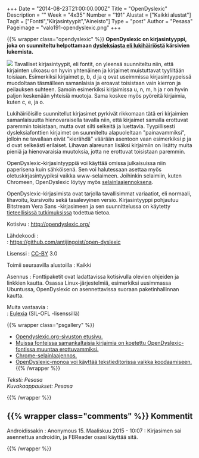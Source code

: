 +++
Date = "2014-08-23T21:00:00.000Z"
Title = "OpenDyslexic"
Description = ""
Week = "4x35"
Number = "191"
Alustat = ["Kaikki alustat"]
Tagit = ["Fontti","Kirjasintyypit","Aineisto"]
Type = "post"
Author = "Pesasa"
Pageimage = "valo191-opendyslexic.png"
+++


{{% wrapper class="opendyslexic" %}}
**OpenDyslexic on kirjasintyyppi, joka on suunniteltu helpottamaan
[dysleksiasta eli
lukihäiriöstä](http://fi.wikipedia.org/wiki/Lukemisen_erityisvaikeus)
kärsivien lukemista.**

![ ](/images/valo191-opendyslexic.png "fig:valo191-opendyslexic.png") Tavalliset
kirjasintyypit, eli fontit, on yleensä suunniteltu niin, että kirjainten
ulkoasu on hyvin yhtenäinen ja kirjaimet muistuttavat tyyliltään
toisiaan. Esimerkiksi kirjaimet p, b, d ja q ovat useimmissa
kirjasintyypeissä muodoltaan täsmälleen samanlaisia ja eroavat
toisistaan vain kierron ja peilauksen suhteen. Samoin esimerkiksi
kirjaimissa u, n, m, h ja r on hyvin paljon keskenään yhteisiä muotoja.
Sama koskee myös pyöreitä kirjaimia, kuten c, e, ja o.

Lukihäiriöisille suunnitellut kirjasimet pyrkivät rikkomaan tätä eri
kirjaimien samanlaisuutta hienovaraisella tavalla niin, että kirjaimet
samalla erottuvat paremmin toisistaan, mutta ovat silti selkeitä ja
luettavia. Tyypillisesti dysleksiafonttien kirjaimet on suunniteltu
alapuoleltaan "painavammiksi", jolloin ne tavallaan eivät "kierähdä"
väärään asentoon vaan esimerkiksi p ja d ovat selkeästi erilaiset.
Lihavan alareunan lisäksi kirjaimiin on lisätty muita pieniä ja
hienovaraisia muutoksia, jotta ne erottuvat toisistaan paremmin.

OpenDyslexic-kirjasintyyppiä voi käyttää omissa julkaisuissa niin
paperisena kuin sähköisenä. Sen voi halutessaan asettaa myös
oletuskirjasintyypiksi vaikka www-selaimeen. Joihinkin selaimiin, kuten
Chromeen, OpenDyslexic löytyy myös
[selainlaajennoksena](https://chrome.google.com/webstore/detail/opendyslexic/cdnapgfjopgaggbmfgbiinmmbdcglnam?utm_source=gmail).

OpenDyslexic-kirjasimista ovat tarjolla tavallisimmat variaatiot, eli
normaali, lihavoitu, kursivoitu sekä tasalevyinen versio. Kirjasintyyppi
pohjautuu Bitstream Vera Sans -kirjasimeen ja sen suunnittelussa on
käytetty [tieteellisissä
tutkimuksissa](http://opendyslexic.org/about/related-research/) todettua
tietoa.

Kotisivu
:   <http://opendyslexic.org/>

Lähdekoodi
:   
:   <https://github.com/antijingoist/open-dyslexic>

Lisenssi
:   [CC-BY](http://creativecommons.org/licenses/by/3.0/) 3.0

Toimii seuraavilla alustoilla
:   Kaikki

Asennus
:   Fonttipaketit ovat ladattavissa kotisivulla olevien ohjeiden ja
    linkkien kautta. Osassa Linux-järjestelmiä, esimerkiksi uusimmassa
    Ubuntussa, OpenDyslexic on asennettavissa suoraan paketinhallinnan
    kautta.

Muita vastaavia
:   
:   [Eulexia](http://antijingoist.github.io/Eulexia/) (SIL-OFL
    -lisenssillä)

{{% wrapper class="psgallery" %}}
-   [Opendyslexic.org-sivuston etusivu.](/images/opendyslexic-1.jpg)
-   [Muissa fonteissa samankaltaisia kirjaimia on koetettu
    OpenDyslexic-fontissa muuntaa
    erottuvammiksi.](/images/opendyslexic-2.jpg)
-   [Chrome-selainlaajennos.](/images/opendyslexic-3.jpg)
-   [OpenDyslexic-monoa voi käyttää tekstieditorissa vaikka
    koodaamiseen.](/images/opendyslexic-4.jpg)
{{% /wrapper %}}

*Teksti: Pesasa* <br />
*Kuvakaappaukset: Pesasa*

{{% /wrapper %}}


{{% wrapper class="comments" %}}
Kommentit
---------

Androidissakin
:   Anonymous 15. Maaliskuu 2015 - 10:07
:   Kirjasimen sai asennettua androidiin, ja FBReader osasi käyttää sitä.

{{% /wrapper %}}
